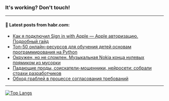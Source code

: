### It's working? Don't touch!

---
<!--
#### 🛠️ Technical stack:

![C++](https://img.shields.io/badge/C++-informational?logo=c%2B%2B&style=flat&logoColor=white&color=9C033A)
![Java](https://img.shields.io/badge/Java-informational?logo=java&style=flat&logoColor=white&color=007396)
![Kotlin](https://img.shields.io/badge/Kotlin-informational?logo=Kotlin&style=flat&logoColor=white&color=0095D5)
![JS](https://img.shields.io/badge/JS-informational?logo=javaScript&style=flat&logoColor=black&color=F7Df1E) <br>
![HTML5](https://img.shields.io/badge/HTML5-informational?logo=html5&style=flat&logoColor=white&color=E34F26)
![CSS3](https://img.shields.io/badge/CSS3-informational?logo=css3&style=flat&logoColor=white&color=157286)
![Sass](https://img.shields.io/badge/Saas-informational?logo=sass&style=flat&logoColor=white&color=hotpink)
![PHP](https://img.shields.io/badge/PHP-informational?logo=php&style=flat&logoColor=white&color=777BB4) <br>
![WebPAck](https://img.shields.io/badge/WebPack-informational?logo=webPack&style=flat&logoColor=white&color=FF6F00)
![Bootstrap](https://img.shields.io/badge/Bootstrap-informational?logo=Bootstrap&style=flat&logoColor=white&color=7952B3)
![MySQL](https://img.shields.io/badge/MySQL-informational?logo=MySQL&style=flat&logoColor=white&color=00f) <br>
![NodeJS](https://img.shields.io/badge/NodeJS-informational?logo=node.js&style=flat&logoColor=white&color=43853D)
![Spring](https://img.shields.io/badge/Spring-informational?logo=Spring&style=flat&logoColor=white&color=0A9EDC)
![Angular](https://img.shields.io/badge/Vue-informational?logo=vue.js&style=flat&logoColor=white&color=red)
![Git](https://img.shields.io/badge/Git-informational?logo=git&style=flat&logoColor=white&color=darkorange)

___
-->

#### 💬 Latest posts from habr.com:

<!-- BLOG-POST-LIST:START -->
- [Как я подключил Sign in with Apple — Apple авторизацию. Подробный гайд](https://habr.com/ru/post/696646/?utm_source=habrahabr&utm_medium=rss&utm_campaign=696646)
- [Топ-50 онлайн-ресурсов для обучения детей основам программирования на Python](https://habr.com/ru/post/696634/?utm_source=habrahabr&utm_medium=rss&utm_campaign=696634)
- [Окружен, но не сломлен. Музыкальная Nokia конца нулевых прямиком из мусорки](https://habr.com/ru/post/696626/?utm_source=habrahabr&utm_medium=rss&utm_campaign=696626)
- [Падающие проды, соискатели-мошенники, нейросети: собрали страхи разработчиков](https://habr.com/ru/post/696604/?utm_source=habrahabr&utm_medium=rss&utm_campaign=696604)
- [Обход граблей в процессе согласования требований](https://habr.com/ru/post/696462/?utm_source=habrahabr&utm_medium=rss&utm_campaign=696462)
<!-- BLOG-POST-LIST:END -->

---

[![Top Langs](https://github-readme-stats.vercel.app/api/top-langs/?username=zloylis&layout=compact&hide_border=true&theme=dracula)](https://github.com/zloylis)
